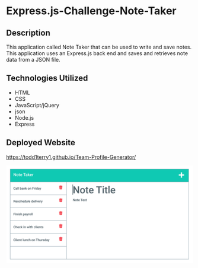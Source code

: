 # Express.js-Challenge-Note-Taker


## Description 
This application called Note Taker that can be used to write and save notes. This application uses an Express.js back end and saves and retrieves note data from a JSON file.

## Technologies Utilized

* HTML
* CSS
* JavaScript/jQuery
* json
* Node.js
* Express

## Deployed Website
https://todd1terry1.github.io/Team-Profile-Generator/

![Todd's Team-Profile Generator](assets/images/notes.png)
